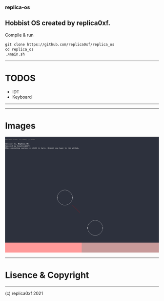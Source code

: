 ### replica-os

Hobbist OS created by replica0xf.
---
Compile & run
```
git clone https://github.com/replica0xf/replica_os
cd replica_os
./main.sh
```
---
# TODOS

- IDT
- Keyboard 
---

--- 
# Images
![alt text](https://github.com/replica0xF/replica_os/blob/main/readme_img/s_1.png?raw=true)


--- 
# Lisence & Copyright
---
(c) replica0xf 2021

